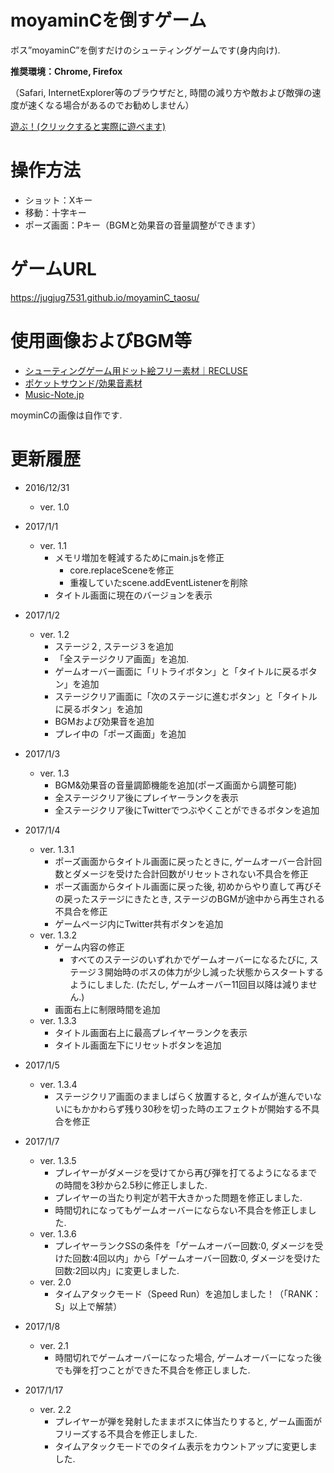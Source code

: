 # moyaminCを倒すゲーム
ボス”moyaminC”を倒すだけのシューティングゲームです(身内向け).

**推奨環境：Chrome, Firefox**

（Safari, InternetExplorer等のブラウザだと, 時間の減り方や敵および敵弾の速度が速くなる場合があるのでお勧めしません）

[遊ぶ！(クリックすると実際に遊べます)](https://jugjug7531.github.io/moyaminC_taosu/)

# 操作方法
- ショット：Xキー
- 移動：十字キー
- ポーズ画面：Pキー（BGMと効果音の音量調整ができます）

# ゲームURL
https://jugjug7531.github.io/moyaminC_taosu/

# 使用画像およびBGM等
- [シューティングゲーム用ドット絵フリー素材｜RECLUSE](http://mfstg.web.fc2.com/material/index.html)
- [ポケットサウンド/効果音素材](http://pocket-se.info/)
- [Music-Note.jp](http://www.music-note.jp)

moyminCの画像は自作です.

# 更新履歴
- 2016/12/31
  - ver. 1.0

- 2017/1/1
  - ver. 1.1
    - メモリ増加を軽減するためにmain.jsを修正
      - core.replaceSceneを修正
      - 重複していたscene.addEventListenerを削除
    - タイトル画面に現在のバージョンを表示
- 2017/1/2
  - ver. 1.2
    - ステージ２, ステージ３を追加
    - 「全ステージクリア画面」を追加.
    - ゲームオーバー画面に「リトライボタン」と「タイトルに戻るボタン」を追加
    - ステージクリア画面に「次のステージに進むボタン」と「タイトルに戻るボタン」を追加
    - BGMおよび効果音を追加
    - プレイ中の「ポーズ画面」を追加
- 2017/1/3
  - ver. 1.3
    - BGM&効果音の音量調節機能を追加(ポーズ画面から調整可能)
    - 全ステージクリア後にプレイヤーランクを表示
    - 全ステージクリア後にTwitterでつぶやくことができるボタンを追加
- 2017/1/4
  - ver. 1.3.1
    - ポーズ画面からタイトル画面に戻ったときに, ゲームオーバー合計回数とダメージを受けた合計回数がリセットされない不具合を修正
    - ポーズ画面からタイトル画面に戻った後, 初めからやり直して再びその戻ったステージにきたとき, ステージのBGMが途中から再生される不具合を修正
    - ゲームページ内にTwitter共有ボタンを追加
  - ver. 1.3.2
    - ゲーム内容の修正
      - すべてのステージのいずれかでゲームオーバーになるたびに, ステージ３開始時のボスの体力が少し減った状態からスタートするようにしました. (ただし, ゲームオーバー11回目以降は減りません.)
    - 画面右上に制限時間を追加
  - ver. 1.3.3
    - タイトル画面右上に最高プレイヤーランクを表示
    - タイトル画面左下にリセットボタンを追加
- 2017/1/5
  - ver. 1.3.4
    - ステージクリア画面のまましばらく放置すると, タイムが進んでいないにもかかわらず残り30秒を切った時のエフェクトが開始する不具合を修正
- 2017/1/7
  - ver. 1.3.5
    - プレイヤーがダメージを受けてから再び弾を打てるようになるまでの時間を3秒から2.5秒に修正しました.
    - プレイヤーの当たり判定が若干大きかった問題を修正しました.
    - 時間切れになってもゲームオーバーにならない不具合を修正しました.
  - ver. 1.3.6
    - プレイヤーランクSSの条件を「ゲームオーバー回数:0, ダメージを受けた回数:4回以内」から「ゲームオーバー回数:0, ダメージを受けた回数:2回以内」に変更しました.
  - ver. 2.0
    - タイムアタックモード（Speed Run）を追加しました！（「RANK：S」以上で解禁）
- 2017/1/8
  - ver. 2.1
    - 時間切れでゲームオーバーになった場合, ゲームオーバーになった後でも弾を打つことができた不具合を修正しました.
- 2017/1/17
  - ver. 2.2
    - プレイヤーが弾を発射したままボスに体当たりすると, ゲーム画面がフリーズする不具合を修正しました.
    - タイムアタックモードでのタイム表示をカウントアップに変更しました.
